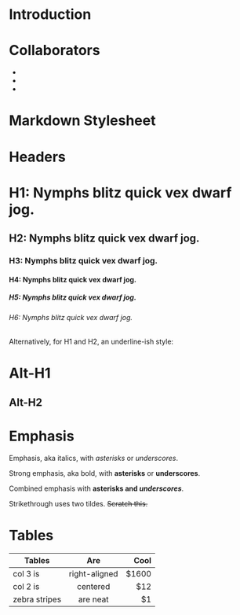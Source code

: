 # Introduction

# Collaborators

* []()
* [](https://github.com//)
* [](https://github.com/rma2000/)

# Markdown Stylesheet

# Headers

# H1: Nymphs blitz quick vex dwarf jog.
## H2: Nymphs blitz quick vex dwarf jog.
### H3: Nymphs blitz quick vex dwarf jog.
#### H4: Nymphs blitz quick vex dwarf jog.
##### H5: Nymphs blitz quick vex dwarf jog.
###### H6: Nymphs blitz quick vex dwarf jog.

Alternatively, for H1 and H2, an underline-ish style:

Alt-H1
======

Alt-H2
------

# Emphasis

Emphasis, aka italics, with *asterisks* or _underscores_.

Strong emphasis, aka bold, with **asterisks** or __underscores__.

Combined emphasis with **asterisks and _underscores_**.

Strikethrough uses two tildes. ~~Scratch this.~~

# Tables

|Tables| Are | Cool|
|--- |:---:| ---:|
|col 3 is|right-aligned|$1600|
|col 2 is|centered|$12|
|zebra stripes|are neat|$1|
